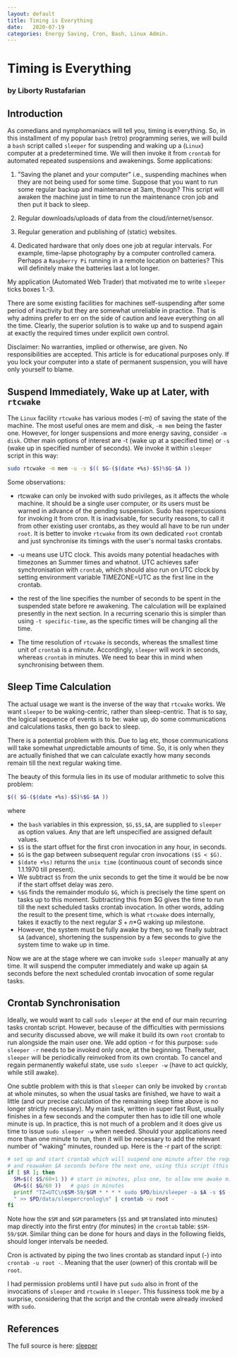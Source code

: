 ```yaml
---
layout: default
title: Timing is Everything
date:   2020-07-19
categories: Energy Saving, Cron, Bash, Linux Admin.
---
```

# Timing is Everything
### by Liborty Rustafarian

## Introduction

As comedians and nymphomaniacs will tell you, timing is everything. So, in this installment of my popular `bash` (retro) programming series, we will build a `bash` script called `sleeper` for suspending and waking up a (`Linux`) computer at a predetermined time. We will then invoke it from `crontab` for automated repeated  suspensions and awakenings. Some applications: 

1. "Saving the planet and your computer" i.e., suspending machines when they are not being used for some time. Suppose that you want to run some regular backup and maintenance at 3am, though? This script will awaken the machine just in time to run the maintenance cron job and then put it back to sleep.

1. Regular downloads/uploads of data from the cloud/internet/sensor.

1. Regular generation and publishing of (static) websites.

1. Dedicated hardware that only does one job at regular intervals. For example, time-lapse photography by a computer controlled camera. Perhaps a `Raspberry Pi` running in a remote location on batteries? This will definitely make the batteries last a lot longer.

My application (Automated Web Trader) that motivated me to write `sleeper` ticks boxes 1.-3.

There are some existing facilities for machines self-suspending after some period of inactivity but they are somewhat unreliable in practice. That is why admins prefer to err on the side of caution and leave everything on all the time.  Clearly, the superior solution is to wake up and to suspend again at exactly the required times under explicit own control.

Disclaimer: No warranties, implied or otherwise, are given. No responsibilities are accepted. This article is for educational purposes only. If you lock your computer into a state of permanent suspension, you will have only yourself to blame.

## Suspend Immediately, Wake up at Later, with `rtcwake`

The `Linux` facility `rtcwake` has various modes (-m) of saving the state of the machine. The most useful ones are mem and disk, `-m mem` being the faster one. However, for longer suspensions and more energy saving, consider `-m disk`. Other main options of interest are -t (wake up at a specified time) or `-s` (wake up in specified number of seconds). We invoke it within `sleeper` script in this way:
```bash
sudo rtcwake -m mem -u -s $(( $G-($(date +%s)-$S)%$G-$A ))
```
 Some observations:

- rtcwake can only be invoked with sudo privileges, as it affects the whole machine. It should be a single user computer, or its users must be warned in advance of the pending suspension. Sudo has repercussions for invoking it from cron. It is inadvisable, for security reasons, to call it from other existing user crontabs, as they would all have to be run under `root`. It is better to invoke `rtcwake` from its own dedicated `root` crontab and just synchronise its timings with the user's normal tasks crontabs.

- -u means use UTC clock. This avoids many potential headaches with timezones an Summer times and whatnot. UTC achieves safer synchronisation with `crontab`, which should also run on UTC clock by setting environment variable TIMEZONE=UTC as the first line in the crontab.

- the rest of the line specifies the number of seconds to be spent in the suspended state before re awakening. The calculation will be explained presently in the next section. In a recurring scenario this is simpler than using `-t specific-time`, as the specific times will be changing all the time.

- The time resolution of `rtcwake` is seconds, whereas the smallest time unit of `crontab` is a minute. Accordingly, `sleeper` will work in seconds, whereas `crontab` in minutes. We need to bear this in mind when synchronising between them.

## Sleep Time Calculation

The actual usage we want is the inverse of the way that `rtcwake` works. We want `sleeper` to be  waking-centric, rather than sleep-centric. That is to say, the logical sequence of events is to be: wake up, do some communications and calculations tasks, then go back to sleep.

There is a potential problem with this. Due to lag etc, those communications will take somewhat  unpredictable amounts of time. So, it is only when they are actually finished that we can calculate  exactly how many seconds remain till the next regular waking time.

The beauty of this formula lies in its use of modular arithmetic to solve this problem:

```bash
$(( $G-($(date +%s)-$S)%$G-$A ))
```
where

- the `bash` variables in this expression, `$G,$S,$A`, are supplied to `sleeper` as option values. Any that are left unspecified are assigned default values.
- `$S` is the start offset for the first cron invocation in any hour, in seconds.
- `$G` is the gap between subsequent regular cron invocations `($S < $G)`.
- `$(date +%s)` returns the `unix time` (continuous count of seconds since 1.1.1970 till present). 
- We subtract `$S` from the unix seconds to get the time it would be be now if the start offset delay was zero.
- `%$G` finds the remainder modulo `$G`, which is precisely the time spent on tasks up to this moment. Subtracting this from $G gives the time to run till the next scheduled tasks crontab invocation. In other words, adding the result to the present time, which is what `rtcwake` does  internally, takes it exactly to the next regular $S+n*$G waking up milestone.
- However, the system must be fully awake by then, so we finally subtract `$A` (advance), shortening the suspension by a few seconds to give the system time to wake up in time.

Now we are at the stage where we can invoke `sudo sleeper` manually at any time. It will suspend the computer immediately and wake up again `$A` seconds before the next scheduled crontab invocation of some regular tasks.

## Crontab Synchronisation

Ideally, we would want to call `sudo sleeper` at the end of our main recurring tasks crontab script. However, because of the difficulties with permissions and security discussed above, we will make it build its own `root` crontab to run alongside the main user one. We add option -r for this purpose: `sudo sleeper -r` needs to be invoked only once, at the beginning. Thereafter, `sleeper` will be periodically reinvoked from its own crontab. To cancel and regain permanently wakeful state, use `sudo sleeper -w` (have to act quickly, while still awake).

One subtle problem with this is that `sleeper` can only be invoked by `crontab` at whole minutes, so when the usual tasks are finished, we have to wait a little (and our precise calculation of the remaining sleep time above is no longer strictly necessary). My main task, written in super fast Rust, usually finishes in a few seconds and the computer then has to idle till one whole minute is up. In practice, this is not much of a problem and it does give us time to issue `sudo sleeper -w` when needed. Should your applications need more than one minute to run, then it will be necessary to add the relevant number of "waking" minutes, rounded up. Here is the -r part of the script:

```bash
# set up and start crontab which will suspend one minute after the regular $S+$G time
# and reawaken $A seconds before the next one, using this script (this time without -r)
if [ $R ]; then
  SM=$(( $S/60+1 )) # start in minutes, plus one, to allow one awake minute
  GM=$(( $G/60 ))   # gaps in minutes
  printf "TZ=UTC\n$SM-59/$GM * * * * sudo $PD/bin/sleeper -a $A -s $S -g $G"\
  " >> $PD/data/sleepercronlog\n" | crontab -u root -  
fi
```
Note how the `$SM` and `$GM` parameters (`$S` and `$M` translated into minutes) map directly into the first entry (for minutes) in the `crontab` table: `$SM-59/$GM`. Similar thing can be done for hours and days in the following fields, should longer intervals be needed. 

Cron is activated by piping the two lines crontab as standard input (-) into `crontab -u root -`. Meaning that the user (owner) of this crontab will be `root`.

I had permission problems until I have put `sudo` also in front of the invocations of `sleeper` and `rtcwake` in `sleeper`. This fussiness took me by a surprise, considering that the script and the crontab were already invoked with `sudo`.

## References
The full source is here: [sleeper](https://github.com/liborty/JCron/blob/master/sleeper)
